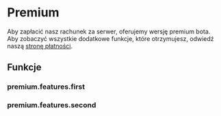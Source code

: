 # Premium

Aby zapłacić nasz rachunek za serwer, oferujemy wersję premium bota. Aby zobaczyć wszystkie dodatkowe funkcje, które otrzymujesz, odwiedź naszą [stronę płatności]().

## Funkcje

### premium.features.first

### premium.features.second
